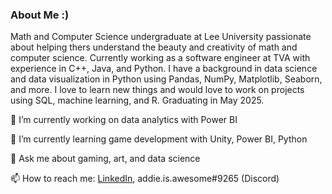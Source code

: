### About Me :)



Math and Computer Science undergraduate at Lee University passionate about helping thers understand the beauty and creativity of math and computer science. Currently working as a software engineer at TVA with experience in C++, Java, and Python. I have a background in data science and data visualization in Python using Pandas, NumPy, Matplotlib, Seaborn, and more. I love to learn new things and would love to work on projects using SQL, machine learning, and R. Graduating in May 2025.

🔭 I’m currently working on data analytics with Power BI

🌱 I’m currently learning game development with Unity, Power BI, Python

💬 Ask me about gaming, art, and data science

📫 How to reach me: [LinkedIn](https://www.linkedin.com/in/addie-standish), addie.is.awesome#9265 (Discord)
